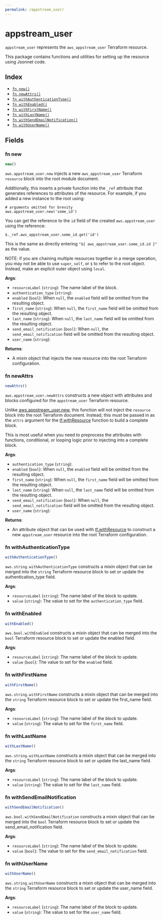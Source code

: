 ```yaml
---
permalink: /appstream_user/
---
```


# appstream_user

`appstream_user` represents the `aws_appstream_user` Terraform resource.



This package contains functions and utilities for setting up the resource using Jsonnet code.


## Index

* [`fn new()`](#fn-new)
* [`fn newAttrs()`](#fn-newattrs)
* [`fn withAuthenticationType()`](#fn-withauthenticationtype)
* [`fn withEnabled()`](#fn-withenabled)
* [`fn withFirstName()`](#fn-withfirstname)
* [`fn withLastName()`](#fn-withlastname)
* [`fn withSendEmailNotification()`](#fn-withsendemailnotification)
* [`fn withUserName()`](#fn-withusername)

## Fields

### fn new

```ts
new()
```


`aws.appstream_user.new` injects a new `aws_appstream_user` Terraform `resource`
block into the root module document.

Additionally, this inserts a private function into the `_ref` attribute that generates references to attributes of the
resource. For example, if you added a new instance to the root using:

    # arguments omitted for brevity
    aws.appstream_user.new('some_id')

You can get the reference to the `id` field of the created `aws.appstream_user` using the reference:

    $._ref.aws_appstream_user.some_id.get('id')

This is the same as directly entering `"${ aws_appstream_user.some_id.id }"` as the value.

NOTE: if you are chaining multiple resources together in a merge operation, you may not be able to use `super`, `self`,
or `$` to refer to the root object. Instead, make an explicit outer object using `local`.

**Args**:
  - `resourceLabel` (`string`): The name label of the block.
  - `authentication_type` (`string`): 
  - `enabled` (`bool`):  When `null`, the `enabled` field will be omitted from the resulting object.
  - `first_name` (`string`):  When `null`, the `first_name` field will be omitted from the resulting object.
  - `last_name` (`string`):  When `null`, the `last_name` field will be omitted from the resulting object.
  - `send_email_notification` (`bool`):  When `null`, the `send_email_notification` field will be omitted from the resulting object.
  - `user_name` (`string`): 

**Returns**:
- A mixin object that injects the new resource into the root Terraform configuration.


### fn newAttrs

```ts
newAttrs()
```


`aws.appstream_user.newAttrs` constructs a new object with attributes and blocks configured for the `appstream_user`
Terraform resource.

Unlike [aws.appstream_user.new](#fn-appstreamusernew), this function will not inject the `resource`
block into the root Terraform document. Instead, this must be passed in as the `attrs` argument for the
[tf.withResource](https://github.com/tf-libsonnet/core/tree/main/docs#fn-withresource) function to build a complete block.

This is most useful when you need to preprocess the attributes with functions, conditional, or looping logic prior to
injecting into a complete block.

**Args**:
  - `authentication_type` (`string`): 
  - `enabled` (`bool`):  When `null`, the `enabled` field will be omitted from the resulting object.
  - `first_name` (`string`):  When `null`, the `first_name` field will be omitted from the resulting object.
  - `last_name` (`string`):  When `null`, the `last_name` field will be omitted from the resulting object.
  - `send_email_notification` (`bool`):  When `null`, the `send_email_notification` field will be omitted from the resulting object.
  - `user_name` (`string`): 

**Returns**:
  - An attribute object that can be used with [tf.withResource](https://github.com/tf-libsonnet/core/tree/main/docs#fn-withresource) to construct a new `appstream_user` resource into the root Terraform configuration.


### fn withAuthenticationType

```ts
withAuthenticationType()
```

`aws.string.withAuthenticationType` constructs a mixin object that can be merged into the `string`
Terraform resource block to set or update the authentication_type field.



**Args**:
  - `resourceLabel` (`string`): The name label of the block to update.
  - `value` (`string`): The value to set for the `authentication_type` field.


### fn withEnabled

```ts
withEnabled()
```

`aws.bool.withEnabled` constructs a mixin object that can be merged into the `bool`
Terraform resource block to set or update the enabled field.



**Args**:
  - `resourceLabel` (`string`): The name label of the block to update.
  - `value` (`bool`): The value to set for the `enabled` field.


### fn withFirstName

```ts
withFirstName()
```

`aws.string.withFirstName` constructs a mixin object that can be merged into the `string`
Terraform resource block to set or update the first_name field.



**Args**:
  - `resourceLabel` (`string`): The name label of the block to update.
  - `value` (`string`): The value to set for the `first_name` field.


### fn withLastName

```ts
withLastName()
```

`aws.string.withLastName` constructs a mixin object that can be merged into the `string`
Terraform resource block to set or update the last_name field.



**Args**:
  - `resourceLabel` (`string`): The name label of the block to update.
  - `value` (`string`): The value to set for the `last_name` field.


### fn withSendEmailNotification

```ts
withSendEmailNotification()
```

`aws.bool.withSendEmailNotification` constructs a mixin object that can be merged into the `bool`
Terraform resource block to set or update the send_email_notification field.



**Args**:
  - `resourceLabel` (`string`): The name label of the block to update.
  - `value` (`bool`): The value to set for the `send_email_notification` field.


### fn withUserName

```ts
withUserName()
```

`aws.string.withUserName` constructs a mixin object that can be merged into the `string`
Terraform resource block to set or update the user_name field.



**Args**:
  - `resourceLabel` (`string`): The name label of the block to update.
  - `value` (`string`): The value to set for the `user_name` field.

